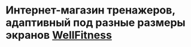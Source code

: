 # Интернет-магазин тренажеров, адаптивный под разные размеры экранов <a href="https://daryaaniskevich.github.io/well-fitness/">WellFitness</a>
